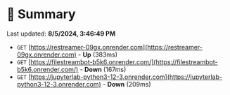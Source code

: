 # 📖 Summary
Last updated: **8/5/2024, 3:46:49 PM**

- `GET` [https://restreamer-09gx.onrender.com](https://restreamer-09gx.onrender.com) - **Up** (383ms)
- `GET` [https://filestreambot-b5k6.onrender.com/](https://filestreambot-b5k6.onrender.com/) - **Down** (167ms)
- `GET` [https://jupyterlab-python3-12-3.onrender.com](https://jupyterlab-python3-12-3.onrender.com) - **Down** (209ms)
